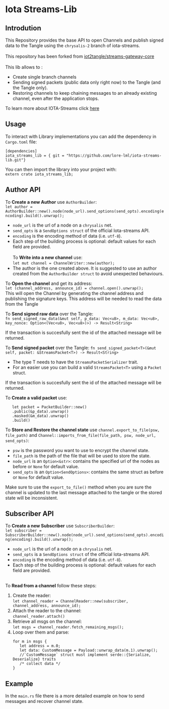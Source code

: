 # Iota Streams-Lib

## Introdution
This Repository provides the base API to open Channels and publish signed data to the Tangle using the `chrysalis-2` branch of iota-streams.<br><br>
This repository has been forked from [iot2tangle/streams-gateway-core](https://docs.iota.org/docs/iota-streams/1.1/overview) <br><br>
This lib allows to :
* Create single branch channels
* Sending signed packets (public data only right now) to the Tangle (and the Tangle only).
* Restoring channels to keep chaining messages to an already existing channel, even after the application stops.

To learn more about IOTA-Streams click [here](https://docs.iota.org/docs/iota-streams/1.1/overview)


## Usage
To interact with Library implementations you can add the dependency in `Cargo.toml` file:
```
[dependencies]
iota_streams_lib = { git = "https://github.com/lore-lml/iota-streams-lib.git"}
```

You can then import the library into your project with:  
`extern crate iota_streams_lib;`

## Author API
To <b>Create a new Author</b> use `AuthorBuilder`:
<br>
`let author = AuthorBuilder::new().node(node_url).send_options(send_opts).encoding(encoding).build().unwrap();`
* `node_url` is the url of a node on a `chrysalis` net.
* `send_opts` is a `SendOptions struct` of the official Iota-streams API.
* `encoding` is the encoding method of data (i.e. `utf-8`).
* Each step of the building process is optional: default values for each field are provided.
<br><br>
To <b>Write into a new channel</b> use:  
`let mut channel = ChannelWriter::new(author);`
* The author is the one created above. It is suggested to use an author created from the `AuthorBuilder struct` to avoid unexpected behaviours.

To <b>Open the channel</b> and get its address:    
`let (channel_address, announce_id) = channel.open().unwrap();`  
This will open the Channel by generating the channel address and publishing the signature keys.
This address will be needed to read the data from the Tangle
<br>

To <b>Send signed raw data</b> over the Tangle:  
`fn send_signed_raw_data(&mut self, p_data: Vec<u8>, m_data: Vec<u8>, key_nonce: Option<(Vec<u8>, Vec<u8>)>) -> Result<String>`<br>

If the transaction is succesfully sent the id of the attached message will be returned.

To <b>Send signed packet</b> over the Tangle:
`fn send_signed_packet<T>(&mut self, packet: &StreamsPacket<T>) -> Result<String>`
* The type T needs to have the `StreamsPacketSerializer` trait.
* For an easier use you can build a valid `StreamsPacket<T>` using a `Packet` struct.<br>

If the transaction is succesfully sent the id of the attached message will be returned.
  
To <b>Create a valid packet</b> use:
```
   let packet = PacketBuilder::new()
   .public(&p_data).unwrap()
   .masked(&m_data).unwrap()
   .build()
   ```


To <b>Store and Restore the channel state</b> use `channel.export_to_file(psw, file_path)` and `Channel::imports_from_file(file_path, psw, node_url, send_opts)`:

* `psw` is the password you want to use to encrypt the channel state.
* `file_path` is the path of the file that will be used to store the state.
* `node_url` is an `Option<&str>`: contains the specified url of the nodes as before or `None` for default value.
* `send_opts` is an `Option<SendOptions>`: contains the same struct as before or `None` for default value.

Make sure to use the `export_to_file()` method when you are sure the channel is updated to the last message attached to the tangle or the stored state will be inconsistent.

## Subscriber API
To <b>Create a new Subscriber</b> use `SubscriberBuilder`:
<br>
`let subscriber = SubscriberBuilder::new().node(node_url).send_options(send_opts).encoding(encoding).build().unwrap();`
* `node_url` is the url of a node on a `chrysalis` net.
* `send_opts` is a `SendOptions struct` of the official Iota-streams API.
* `encoding` is the encoding method of data (i.e. `utf-8`).
* Each step of the building process is optional: default values for each field are provided.
<br><br>

To <b>Read from a channel</b> follow these steps:
1. Create the reader:<br>
   `let channel_reader = ChannelReader::new(subscriber, channel_address, announce_id);`
2. Attach the reader to the channel:<br>
   `channel_reader.attach()`
3. Retrieve all msgs on the channel:<br>
   `let msgs = channel_reader.fetch_remaining_msgs();`
4. Loop over them and parse:<br>
   ```
   for m in msgs {
      let address = m.0;
      let data: CustomMessage = Payload::unwrap_data(m.1).unwrap();
      //`CustomMessage` struct must implement serde::{Serialize, Deserialize} traits
      /* collect data */
   }
   ```

## Example
In the `main.rs` file there is a more detailed example on how to send messages and recover channel state.
